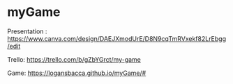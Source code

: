 # myGame

Presentation : https://www.canva.com/design/DAEJXmodUrE/D8N9cqTmRVxekf82LrEbgg/edit

Trello: https://trello.com/b/gZbYGrct/my-game

Game: https://logansbacca.github.io/myGame/#
